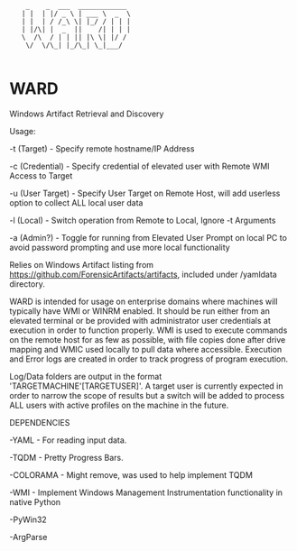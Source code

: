 ```
    _    _  ___  ____________ 
   | |  | |/ _ \ | ___ \  _  \
   | |  | / /_\ \| |_/ / | | |
   | |/\| |  _  ||    /| | | |
   \  /\  / | | || |\ \| |/ / 
    \/  \/\_| |_/\_| \_|___/  
    
```

# WARD
Windows Artifact Retrieval and Discovery

Usage:

  -t (Target) - Specify remote hostname/IP Address
  
  -c (Credential) - Specify credential of elevated user with Remote WMI Access to Target
  
  -u (User Target) - Specify User Target on Remote Host, will add userless option to collect ALL local user data
  
  -l (Local) - Switch operation from Remote to Local, Ignore -t Arguments
  
  -a (Admin?) - Toggle for running from Elevated User Prompt on local PC to avoid password prompting and use more local functionality
  
  
Relies on Windows Artifact listing from https://github.com/ForensicArtifacts/artifacts, included under /yamldata directory.

WARD is intended for usage on enterprise domains where machines will typically have WMI or WINRM enabled.  It should be run either from an elevated terminal or be provided with administrator user credentials at execution in order to function properly.  WMI is used to execute commands on the remote host for as few as possible, with file copies done after drive mapping and WMIC used locally to pull data where accessible.  Execution and Error logs are created in order to track progress of program execution.

Log/Data folders are output in the format 'TARGETMACHINE'[TARGETUSER]'.  A target user is currently expected in order to narrow the scope of results but a switch will be added to process ALL users with active profiles on the machine in the future.


DEPENDENCIES

-YAML - For reading input data.

-TQDM - Pretty Progress Bars.

-COLORAMA - Might remove, was used to help implement TQDM

-WMI - Implement Windows Management Instrumentation functionality in native Python

-PyWin32

-ArgParse
